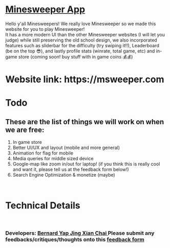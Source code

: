 <h1> <a href="https://msweeper.com"> Minesweeper App </a> </h1>
Hello y'all Minesweepers! We really love Minesweeper so we made this website for you to play Minesweeper! <br/>
It has a more modern UI than the other Minesweeper websites (I will let you judge) while still preserving the old school design, we also incorporated features such as sliderbar for the difficulty (try swiping it!!), Leaderboard (be on the top 😎), and lastly profile stats (winrate, total game, etc) and in-game store (coming soon! buy stuff with in game coins 💰💰)

<br/>
<h1> Website link: https://msweeper.com </h1> 

<h1> Todo </h1>
<h2> These are the list of things we will work on when we are free: </h2>
<ol>
  <li> In game store </li>
  <li> Better UI/UX and layout (mobile and more general) </li>
  <li> Animation for flag for mobile </li>
  <li> Media queries for middle sized device </li>
  <li> Google-map like zoom in/out for laptop! (if you think this is really cool and want it, please tell us at the feedback form below!)</li>
  <li> Search Engine Optimization & monetize (maybe) </li>
  
</ol>

<br/>

<h1> Technical Details </h1>

<br/>
<h3>
Developers: <a href="https://github.com/DenardYap"> Bernard Yap </a> <a href="https://github.com/jingxian01"> Jing Xian Chai </a>
Please submit any feedbacks/critiques/thoughts onto this <a href= "https://docs.google.com/forms/d/e/1FAIpQLSe3sQJtLYV5iZ6kCK74OGhEaCykoJqktLfuJwX2Xag0J_Z1GQ/viewform"> feedback form </a> 
</h3>
